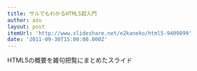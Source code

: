 ```yaml
---
title: サルでもわかるHTML5超入門
author: azu
layout: post
itemUrl: 'http://www.slideshare.net/e2kaneko/html5-9409899'
date: '2011-09-30T15:00:00.000Z'
---
```

HTML5の概要を雑句把覧にまとめたスライド
